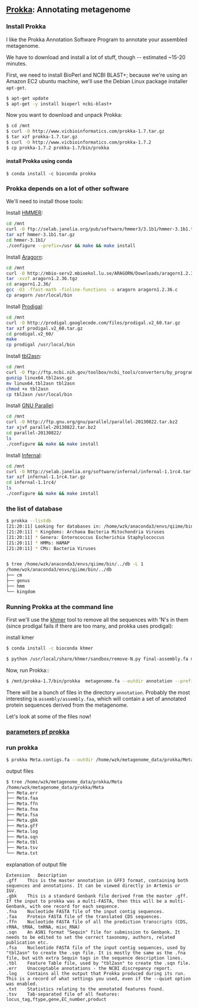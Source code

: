 
## [Prokka](http://www.vicbioinformatics.com/software.prokka.shtml): Annotating metagenome


### Install Prokka

I like the Prokka Annotation Software Program to annotate your assembled metagenome.

We have to download and install a lot of stuff, though -- estimated ~15-20 minutes.

First, we need to install BioPerl and NCBI BLAST+; because we're using an Amazon EC2 ubuntu machine, we'll use the Debian Linux package installer `apt-get`.
```bash
$ apt-get update
$ apt-get -y install bioperl ncbi-blast+
```

Now you want to download and unpack Prokka:
```bash
$ cd /mnt
$ curl -O http://www.vicbioinformatics.com/prokka-1.7.tar.gz
$ tar xzf prokka-1.7.tar.gz 
$ curl -O http://www.vicbioinformatics.com/prokka-1.7.2
$ cp prokka-1.7.2 prokka-1.7/bin/prokka
```

#### install Prokka using conda
```
$ conda install -c bioconda prokka 
```

### Prokka depends on a lot of other software
We'll need to install those tools:

Install [HMMER](http://hmmer.org/):
```bash
cd /mnt
curl -O ftp://selab.janelia.org/pub/software/hmmer3/3.1b1/hmmer-3.1b1.tar.gz
tar xzf hmmer-3.1b1.tar.gz 
cd hmmer-3.1b1/
./configure --prefix=/usr && make && make install
```

Install [Aragorn](https://www.ncbi.nlm.nih.gov/pmc/articles/PMC373265/):
```bash
cd /mnt
curl -O http://mbio-serv2.mbioekol.lu.se/ARAGORN/Downloads/aragorn1.2.36.tgz
tar -xvzf aragorn1.2.36.tgz
cd aragorn1.2.36/
gcc -O3 -ffast-math -finline-functions -o aragorn aragorn1.2.36.c
cp aragorn /usr/local/bin
```



Install [Prodigal](https://github.com/hyattpd/Prodigal):
```bash
cd /mnt
curl -O http://prodigal.googlecode.com/files/prodigal.v2_60.tar.gz
tar xzf prodigal.v2_60.tar.gz 
cd prodigal.v2_60/
make
cp prodigal /usr/local/bin
```

Install [tbl2asn](https://www.ncbi.nlm.nih.gov/genbank/tbl2asn2/):
```bash
cd /mnt
curl -O ftp://ftp.ncbi.nih.gov/toolbox/ncbi_tools/converters/by_program/tbl2asn/linux64.tbl2asn.gz
gunzip linux64.tbl2asn.gz 
mv linux64.tbl2asn tbl2asn
chmod +x tbl2asn
cp tbl2asn /usr/local/bin
```

Install [GNU Parallel](https://www.biostars.org/p/63816/):
```bash
cd /mnt
curl -O http://ftp.gnu.org/gnu/parallel/parallel-20130822.tar.bz2
tar xjvf parallel-20130822.tar.bz2
cd parallel-20130822/
ls
./configure && make && make install
```

Install [Infernal](http://eddylab.org/infernal/):
```bash
cd /mnt
curl -O http://selab.janelia.org/software/infernal/infernal-1.1rc4.tar.gz
tar xzf infernal-1.1rc4.tar.gz 
cd infernal-1.1rc4/
ls
./configure && make && make install
```


### the list of database
```bash
$ prokka --listdb
[21:20:11] Looking for databases in: /home/wzk/anaconda3/envs/qiime/bin/../db
[21:20:11] * Kingdoms: Archaea Bacteria Mitochondria Viruses
[21:20:11] * Genera: Enterococcus Escherichia Staphylococcus
[21:20:11] * HMMs: HAMAP
[21:20:11] * CMs: Bacteria Viruses


$ tree /home/wzk/anaconda3/envs/qiime/bin/../db -L 1
/home/wzk/anaconda3/envs/qiime/bin/../db
├── cm
├── genus
├── hmm
└── kingdom
```


### Running Prokka at the command line

First we'll use the [khmer](http://khmer.readthedocs.io/en/v2.1.1/#) tool to remove all the sequences with 'N's in them (since prodigal fails if there are too many, and prokka uses prodigal):

install kmer
```bash
$ conda install -c bioconda khmer 
```

```bash
$ python /usr/local/share/khmer/sandbox/remove-N.py final-assembly.fa metagenome.fa
```

Now, run Prokka::
```bash
$ /mnt/prokka-1.7/bin/prokka  metagenome.fa --outdir annotation --prefix assembly --metagenome
```

There will be a bunch of files in the directory `annotation`. Probably the most interesting is `assembly/assembly.faa`, which will contain a set of annotated protein sequences derived from the metagenome.

Let's look at some of the files now!



### [parameters pf prokka](https://github.com/tseemann/prokka#invoking-prokka)

### run prokka
```bash
$ prokka Meta.contigs.fa --outdir /home/wzk/metagenome_data/prokka/Meta --prefix Meta --cpus 20
```


output files
```bash
$ tree /home/wzk/metagenome_data/prokka/Meta
/home/wzk/metagenome_data/prokka/Meta
├── Meta.err
├── Meta.faa
├── Meta.ffn
├── Meta.fna
├── Meta.fsa
├── Meta.gbk
├── Meta.gff
├── Meta.log
├── Meta.sqn
├── Meta.tbl
├── Meta.tsv
└── Meta.txt

```

explanation of output file
```
Extension   Description
.gff    This is the master annotation in GFF3 format, containing both sequences and annotations. It can be viewed directly in Artemis or IGV.
.gbk    This is a standard Genbank file derived from the master .gff. If the input to prokka was a multi-FASTA, then this will be a multi-Genbank, with one record for each sequence.
.fna    Nucleotide FASTA file of the input contig sequences.
.faa    Protein FASTA file of the translated CDS sequences.
.ffn    Nucleotide FASTA file of all the prediction transcripts (CDS, rRNA, tRNA, tmRNA, misc_RNA)
.sqn    An ASN1 format "Sequin" file for submission to Genbank. It needs to be edited to set the correct taxonomy, authors, related publication etc.
.fsa    Nucleotide FASTA file of the input contig sequences, used by "tbl2asn" to create the .sqn file. It is mostly the same as the .fna file, but with extra Sequin tags in the sequence description lines.
.tbl    Feature Table file, used by "tbl2asn" to create the .sqn file.
.err    Unacceptable annotations - the NCBI discrepancy report.
.log    Contains all the output that Prokka produced during its run. This is a record of what settings you used, even if the --quiet option was enabled.
.txt    Statistics relating to the annotated features found.
.tsv    Tab-separated file of all features: locus_tag,ftype,gene,EC_number,product
```
